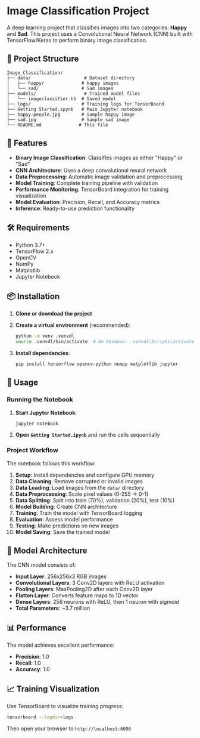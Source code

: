# Image Classification Project

A deep learning project that classifies images into two categories: **Happy** and **Sad**. This project uses a Convolutional Neural Network (CNN) built with TensorFlow/Keras to perform binary image classification.

## 📁 Project Structure

```
Image_Classification/
├── data/                    # Dataset directory
│   ├── happy/              # Happy images
│   └── sad/                # Sad images
├── models/                  # Trained model files
│   └── imageclassifier.h5  # Saved model
├── logs/                   # Training logs for TensorBoard
├── Getting Started.ipynb   # Main Jupyter notebook
├── happy-people.jpg        # Sample happy image
├── sad.jpg                 # Sample sad image
└── README.md              # This file
```

## 🚀 Features

- **Binary Image Classification**: Classifies images as either "Happy" or "Sad"
- **CNN Architecture**: Uses a deep convolutional neural network
- **Data Preprocessing**: Automatic image validation and preprocessing
- **Model Training**: Complete training pipeline with validation
- **Performance Monitoring**: TensorBoard integration for training visualization
- **Model Evaluation**: Precision, Recall, and Accuracy metrics
- **Inference**: Ready-to-use prediction functionality

## 🛠️ Requirements

- Python 3.7+
- TensorFlow 2.x
- OpenCV
- NumPy
- Matplotlib
- Jupyter Notebook

## 📦 Installation

1. **Clone or download the project**
2. **Create a virtual environment** (recommended):

   ```bash
   python -m venv .venvdl
   source .venvdl/bin/activate  # On Windows: .venvdl\Scripts\activate
   ```

3. **Install dependencies**:
   ```bash
   pip install tensorflow opencv-python numpy matplotlib jupyter
   ```

## 🎯 Usage

### Running the Notebook

1. **Start Jupyter Notebook**:

   ```bash
   jupyter notebook
   ```

2. **Open `Getting Started.ipynb`** and run the cells sequentially

### Project Workflow

The notebook follows this workflow:

1. **Setup**: Install dependencies and configure GPU memory
2. **Data Cleaning**: Remove corrupted or invalid images
3. **Data Loading**: Load images from the `data/` directory
4. **Data Preprocessing**: Scale pixel values (0-255 → 0-1)
5. **Data Splitting**: Split into train (70%), validation (20%), test (10%)
6. **Model Building**: Create CNN architecture
7. **Training**: Train the model with TensorBoard logging
8. **Evaluation**: Assess model performance
9. **Testing**: Make predictions on new images
10. **Model Saving**: Save the trained model


## 🧠 Model Architecture

The CNN model consists of:

- **Input Layer**: 256x256x3 RGB images
- **Convolutional Layers**: 3 Conv2D layers with ReLU activation
- **Pooling Layers**: MaxPooling2D after each Conv2D layer
- **Flatten Layer**: Converts feature maps to 1D vector
- **Dense Layers**: 256 neurons with ReLU, then 1 neuron with sigmoid
- **Total Parameters**: ~3.7 million

## 📊 Performance

The model achieves excellent performance:

- **Precision**: 1.0
- **Recall**: 1.0
- **Accuracy**: 1.0

## 📈 Training Visualization

Use TensorBoard to visualize training progress:

```bash
tensorboard --logdir=logs
```

Then open your browser to `http://localhost:6006`




